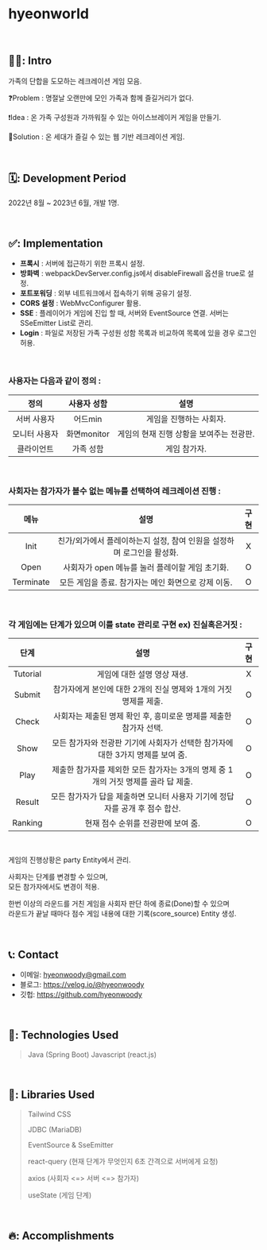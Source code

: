 # hyeonworld


<br>

## 🧑‍💻: Intro
가족의 단합을 도모하는 레크레이션 게임 모음.

❓Problem : 명절날 오랜만에 모인 가족과 함께 즐길거리가 없다.

❗Idea : 온 가족 구성원과 가까워질 수 있는 아이스브레이커 게임을 만들기.

💯Solution : 온 세대가 즐길 수 있는 웹 기반 레크레이션 게임.

<br>

## 🗓️: Development Period
2022년 8월 ~ 2023년 6월, 개발 1명.

<br>

## ✅: Implementation
- **프록시** : 서버에 접근하기 위한 프록시 설정.
- **방화벽** : webpackDevServer.config.js에서 disableFirewall 옵션을 true로 설정.
- **포트포워딩** : 외부 네트워크에서 접속하기 위해 공유기 설정.
- **CORS 설정** : WebMvcConfigurer 활용.
- **SSE** : 플레이어가 게임에 진입 할 때, 서버와 EventSource 연결. 서버는 SSeEmitter List로 관리.
- **Login** :  파일로 저장된 가족 구성원 성함 목록과 비교하여 목록에 있을 경우 로그인 허용.

<br>

### 사용자는 다음과 같이 정의  :
|**정의**|**사용자 성함**|**설명**|
|:---:|:---:|:---:|
|서버 사용자|어드min|게임을 진행하는 사회자.|
|모니터 사용자|화면monitor|게임의 현재 진행 상황을 보여주는 전광판.|
|클라이언트|가족 성함|게임 참가자.|  

<br>

### 사회자는 참가자가 볼수 없는 메뉴를 선택하여 레크레이션 진행 :
|**메뉴**|**설명**|**구현**|
|:---:|:---:|:---:|
|Init|친가/외가에서 플레이하는지 설정, 참여 인원을 설정하며 로그인을 활성화.|X|
|Open|사회자가 open 메뉴를 눌러 플레이할 게임 초기화.|O|
|Terminate|모든 게임을 종료. 참가자는 메인 화면으로 강제 이동.|O|  

<br>

### 각 게임에는 단계가 있으며 이를 state 관리로 구현 ex) 진실혹은거짓 :
|**단계**|                      **설명**                       |**구현**|
|:---:|:-------------------------------------------------:|:---:|
|Tutorial|                 게임에 대한 설명 영상 재생.                  |X|
|Submit|      참가자에게 본인에 대한 2개의 진실 명제와 1개의 거짓 명제를 제출.       |O|
|Check|      사회자는 제출된 명제 확인 후, 흥미로운 명제를 제출한 참가자 선택.       |O|
|Show|  모든 참가자와 전광판 기기에 사회자가 선택한 참가자에 대한 3가지 명제를 보여 줌.   |O|
|Play| 제출한 참가자를 제외한 모든 참가자는 3개의 명제 중 1개의 거짓 명제를 골라 답 제출. |O|
|Result|   모든 참가자가 답을 제출하면 모니터 사용자 기기에 정답자를 공개 후 점수 합산.    |O|
|Ranking|               현재 점수 순위를 전광판에 보여 줌.                |O|  

<br>

게임의 진행상황은 party Entity에서 관리.

사회자는 단계를 변경할 수 있으며,  
모든 참가자에서도 변경이 적용.


한번 이상의 라운드를 거친 게임을 사회자 판단 하에 종료(Done)할 수 있으며  
라운드가 끝날 때마다 점수 게임 내용에 대한 기록(score_source) Entity 생성.

<br>

## 📞: Contact
- 이메일: hyeonwoody@gmail.com
- 블로그: https://velog.io/@hyeonwoody
- 깃헙: https://github.com/hyeonwoody

<br>

## 🧱: Technologies Used
> Java (Spring Boot) 
> Javascript (react.js)


<br>

## 📖: Libraries Used
> Tailwind CSS  
> 
> JDBC (MariaDB)  
> 
> EventSource & SseEmitter 
>
> react-query (현재 단계가 무엇인지 6초 간격으로 서버에게 요청) 
> 
> axios (사회자 <=> 서버 <=> 참가자) 
> 
> useState (게임 단계)

<br>

## 🔥: Accomplishments


<br>